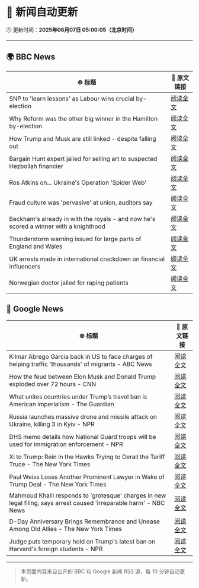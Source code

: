 # 🧠 新闻自动更新

🕒 更新时间：**2025年06月07日 05:00:05（北京时间）**

---

## 🌍 BBC News

| 🌐 标题 | 🔗 原文链接 |
|--------|-------------|
| SNP to 'learn lessons' as Labour wins crucial by-election | [阅读全文](https://www.bbc.com/news/articles/cpw7ppj2wyxo) |
| Why Reform was the other big winner in the Hamilton by-election | [阅读全文](https://www.bbc.com/news/articles/cj42gver2glo) |
| How Trump and Musk are still linked - despite falling out | [阅读全文](https://www.bbc.com/news/articles/c3e5y4g5qxno) |
| Bargain Hunt expert jailed for selling art to suspected Hezbollah financier | [阅读全文](https://www.bbc.com/news/articles/c7539vd0wepo) |
| Ros Atkins on... Ukraine's Operation 'Spider Web' | [阅读全文](https://www.bbc.com/news/videos/clyge373l56o) |
| Fraud culture was 'pervasive' at union, auditors say | [阅读全文](https://www.bbc.com/news/articles/c1w3ye4p8l3o) |
| Beckham's already in with the royals - and now he's scored a winner with a knighthood | [阅读全文](https://www.bbc.com/news/articles/c5yezxvjy25o) |
| Thunderstorm warning issued for large parts of England and Wales | [阅读全文](https://www.bbc.com/news/articles/cq851x1y9eqo) |
| UK arrests made in international crackdown on financial influencers | [阅读全文](https://www.bbc.com/news/articles/crljw8n78l1o) |
| Norwegian doctor jailed for raping patients | [阅读全文](https://www.bbc.com/news/articles/cgj8x7dz435o) |

## 📰 Google News

| 🌐 标题 | 🔗 原文链接 |
|--------|-------------|
| Kilmar Abrego Garcia back in US to face charges of helping traffic 'thousands' of migrants - ABC News | [阅读全文](https://news.google.com/rss/articles/CBMinwFBVV95cUxNd1Fld3NLWlRUUjFybG5SZVF5YmdQeks4dHEyanRJd0J3b3NvNjNORC04c1FLVklCMDJMTERuQmVON3V2R3RjaWRVOHk0RVZTQjJYLU9qRzlrV09NYlc5NWV4M3A4c014QUxsY2VKcVNBaWFtS2taNnBJZnJEVFRRVWM0LWpxTngzSWFWcTZlaVNWWVEwUTc2d1VZdWtNZnfSAaQBQVVfeXFMUEpXVmxJTGs5ZzNicnVuemRLMmE5cG9maDIzMEVfV2Q2MXlLZ2pZWE1mMXZMUjBQb1lNeE9mWEpjYk5sZ1d6azFsbEpmRG9jZUItellySXdqUEdwbTVMaWR6X3E5TVdQZDA2UTAzamVLT2lZZ0RHYWNLb00yT0pyODVJWTlGakhfTEREZ1g4SjFPWVJDM2tfMG1ZQjBNcGFJekg2NF8?oc=5) |
| How the feud between Elon Musk and Donald Trump exploded over 72 hours - CNN | [阅读全文](https://news.google.com/rss/articles/CBMiakFVX3lxTE9CYWRNMEppTEZzYnBnZTFkeDRTSWJIdERGNXhTQnN4T2FFMlRwRGl5SThrN3pKLWVGck45MV94UnFKcGQyMmpTTTJBa011S1FNamUtbUptY0JNRy1HSEZWdkJ6dkNGLTRvcFHSAW9BVV95cUxOcThLZHVMLXdmeWpPbFpjSldDZnFsNG1rMW1DVDZSc0ZmVDJoR0xOV2RjaFZITHFodlM5bTNtMDdSVUVXTmRZQjhOQ0V4M0lUb184enBQQmo5NFRwekJWOUM1dTVGQW9rX25MeEhFeFU?oc=5) |
| What unites countries under Trump’s travel ban is American imperialism - The Guardian | [阅读全文](https://news.google.com/rss/articles/CBMiggFBVV95cUxNVU5aVU9fT1VwcVFLTXZZSnVxOTVubFVSdUpHeWlZeU1ESk5VeWNnLTZHd1h4UTBWbWdiaUxwNnAtLW43U1NENnRSNU5nR01WdDVSUE9haDROd19IOEZEZU1zZ2x3dE55S0tYaHFBQmRSbXYxY3E2X0ZFVWxNZ3JvSGJ3?oc=5) |
| Russia launches massive drone and missile attack on Ukraine, killing 3 in Kyiv - NPR | [阅读全文](https://news.google.com/rss/articles/CBMimwFBVV95cUxOQWYydEc2d3RyR3l3OWVnU1dpQ3BocXRzZFlUWGo2cEFuY3NrREFOeTFSeWVOQjBvTVBYWklsR0NjQmlqcUEzT0M2cjUxaElYdE9mcmpwUEREaldSQTF0d045MWNGbGx1bmhIZUw4QmtTY1I5czI0d3NrV2ZiQ2lPcEpWYzdlM085a0lQYlp3VEFWRzhIYUl5WWdYQQ?oc=5) |
| DHS memo details how National Guard troops will be used for immigration enforcement - NPR | [阅读全文](https://news.google.com/rss/articles/CBMikAFBVV95cUxQQzZSRi03OUVoQVZ5dXE1VnY0OEE0Vm1UUG84NmcwUXVBOGRUcFR2VnA3ekZxMUZhekJRbzRLMjFBQ3ZYM3BPcld1ZWlEQk1wN2s0bnYzdTd1OTBDUzhtenloMlhpVUdNajg0dmZjbUFKcnNGQmFMU3ZfcFZ4bjU5d3hNcURIVlVPWklDYmc1b3M?oc=5) |
| Xi to Trump: Rein in the Hawks Trying to Derail the Tariff Truce - The New York Times | [阅读全文](https://news.google.com/rss/articles/CBMifkFVX3lxTE5JeTVuS3c3NWlXa1pyTFZkc2NkMFg1d1BhMURiM3ktTk0tdHpobklsNmNmaXc1MTZETkRJNFNBVjhNZURMQmlOZzdIaW9JRkZJWV82eFBoNVRwOW5JOHZmNTI4M0M5WXlnMU55NVBUMllha1BQc1A3Q016YlMwdw?oc=5) |
| Paul Weiss Loses Another Prominent Lawyer in Wake of Trump Deal - The New York Times | [阅读全文](https://news.google.com/rss/articles/CBMilgFBVV95cUxQTGNoX25ybzN6QzlnRmd2bTJUYWxFTTI2TnhQazY3Vy1KSXZybHAzbFFySHZyQ2dZd3huZEJDRTJKMk5MNklRejN3XzFWVl9ILXJmNmNWalJVSmFBcXVCWjlwYkFBS1Vyc2Vmb2Q0dEY4d3RLUjhrX2NMQUVaZnVfeTgtQ2RyaXMxNW1oVy1oZDl1bkFWUXc?oc=5) |
| Mahmoud Khalil responds to 'grotesque' charges in new legal filing, says arrest caused 'irreparable harm' - NBC News | [阅读全文](https://news.google.com/rss/articles/CBMiugFBVV95cUxQV1RqSXMzSTN3dEl1T2N3X1llNVBiN2FNRFFyVGVabktDNThUbGROMWpaQXoyTlFvRHB5QTJCSnhRR0tFY3phaldxM3BkMmxjOWdjMnZfM0ZuYmVmYWRDT2liTUhIeEV0alJ2VFNkWGpKWHpGVnJ5aFRxeVJUX0wyVnJwMHVoTEVIQzFxWWJaV1ZJZHRtX2JaZzJ4bnRjNi1QNTlpcC1rWU01NUN5VnJhWEw3T1J3LTh0Q0HSAVZBVV95cUxPZm9vZ05sM3g1SkhhNGdaOTcxNU95b2NpMDNsU01OX2pROGNfcE9PejVGQTlLOXlUdFdEdVBfWEp4VTRBWUIxblJOQ1ZwOFRaNU13LUJGUQ?oc=5) |
| D-Day Anniversary Brings Remembrance and Unease Among Old Allies - The New York Times | [阅读全文](https://news.google.com/rss/articles/CBMilwFBVV95cUxNZVBnNC1wT3NELXFVY01Ubi1DbVMxc0tmWGRsbUdqZHVQclFsZ1g1Q2k5TW4xVTc1bTNYUEFPTWozNFFUWVU4RG93VWJRWTEzUzRGZjVXbGFDR1JObXNsMDVudHN0SWQ5NXRVVGIxYmZrc1lmMFk2b3V4eWJHSjFwNTVMQUU3S3kwcFNfeXFFYTh5cHUzeEJr?oc=5) |
| Judge puts temporary hold on Trump's latest ban on Harvard's foreign students - NPR | [阅读全文](https://news.google.com/rss/articles/CBMimwFBVV95cUxQOXJ4ak9INzJzZUF5OGhObmNaSFRBZW9EbEVuZkV5YVVoMkFrdzlLTEZHaU1Ic1NhMmxSWGJUUWZTblhZUGJRV2lzenZoaUZpQ1ljU1JfeG5VNHlkZG1wOExuZ1N4bGMwSEgxeEhWN2tuVnlpUENFNmhJTEhldktyVmZMWUViLVFpMlZPc0laekx4YkZOelFPc0pNVQ?oc=5) |

---
> 本页面内容来自公开的 BBC 和 Google 新闻 RSS 源，每 10 分钟自动更新。
